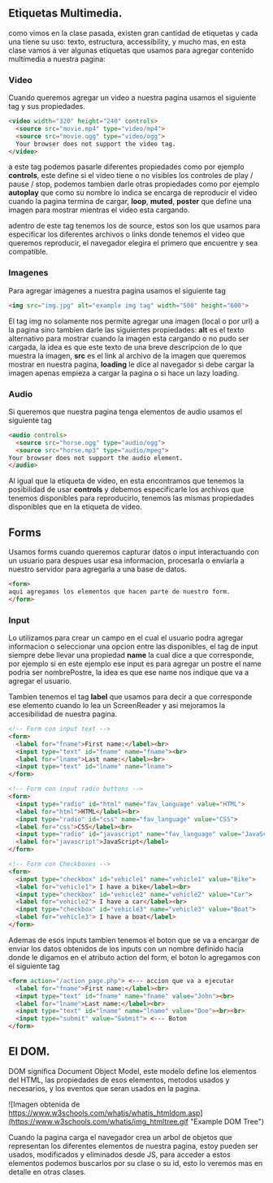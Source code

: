 ## Etiquetas Multimedia.
como vimos en la clase pasada, existen gran cantidad de etiquetas y cada una tiene su uso: texto, estructura, accessibility, y mucho mas, en esta clase vamos a ver algunas etiquetas que usamos para agregar contenido multimedia a nuestra pagina:

### Video
Cuando queremos agregar un video a nuestra pagina usamos el siguiente tag y sus propiedades.

``` html
<video width="320" height="240" controls>
  <source src="movie.mp4" type="video/mp4">
  <source src="movie.ogg" type="video/ogg">
  Your browser does not support the video tag.
</video>
```

a este tag podemos pasarle diferentes propiedades como por ejemplo **controls**, este define si el video tiene o no visibles los controles de play / pause / stop, podemos tambien darle otras propiedades como por ejemplo **autoplay** que como su nombre lo indica se encarga de reproducir el video cuando la pagina termina de cargar, **loop**, **muted**, **poster** que define una imagen para mostrar mientras el video esta cargando.

adentro de este tag tenemos los de source, estos son los que usamos para especificar los diferentes archivos o links donde tenemos el video que queremos reproducir, el navegador elegira el primero que encuentre y sea compatible.

### Imagenes
Para agregar imagenes a nuestra pagina usamos el siguiente tag

```html
<img src="img.jpg" alt="example img tag" width="500" height="600">

```
El tag img no solamente nos permite agregar una imagen (local o por url) a la pagina sino tambien darle las siguientes propiedades: **alt** es el texto alternativo para mostrar cuando la imagen esta cargando o no pudo ser cargada, la idea es que este texto de una breve descripcion de lo que muestra la imagen, **src** es el link al archivo de la imagen que queremos mostrar en nuestra pagina, **loading** le dice al navegador si debe cargar la imagen apenas empieza a cargar la pagina o si hace un lazy loading.

### Audio
Si queremos que nuestra pagina tenga elementos de audio usamos el siguiente tag

```html
<audio controls>
  <source src="horse.ogg" type="audio/ogg">
  <source src="horse.mp3" type="audio/mpeg">
Your browser does not support the audio element.
</audio>
```

Al igual que la etiqueta de video, en esta encontramos que tenemos la posibilidad de usar **controls** y debemos especificarle los archivos que tenemos disponibles para reproducirlo, tenemos las mismas propiedades disponibles que en la etiqueta de video.

## Forms
Usamos forms cuando queremos capturar datos o input interactuando con un usuario para despues usar esa informacion, procesarla o enviarla a nuestro servidor para agregarla a una base de datos.

```html
<form>
aqui agregamos los elementos que hacen parte de nuestro form.
</form>
```

### Input
Lo utilizamos para crear un campo en el cual el usuario podra agregar informacion o seleccionar una opcion entre las disponibles, el tag de input siempre debe llevar una propiedad **name** la cual dice a que corresponde, por ejemplo si en este ejemplo ese input es para agregar un postre el name podria ser nombrePostre, la idea es que ese name nos indique que va a agregar el usuario.

Tambien tenemos el tag **label** que usamos para decir a que corresponde ese elemento cuando lo lea un ScreenReader y asi mejoramos la accesibilidad de nuestra pagina.

```html
<!-- Form con input text -->
<form>
  <label for="fname">First name:</label><br>
  <input type="text" id="fname" name="fname"><br>
  <label for="lname">Last name:</label><br>
  <input type="text" id="lname" name="lname">
</form>

<!-- Form con input radio buttons -->
<form>
  <input type="radio" id="html" name="fav_language" value="HTML">
  <label for="html">HTML</label><br>
  <input type="radio" id="css" name="fav_language" value="CSS">
  <label for="css">CSS</label><br>
  <input type="radio" id="javascript" name="fav_language" value="JavaScript">
  <label for="javascript">JavaScript</label>
</form>

<!-- Form con Checkboxes -->
<form>
  <input type="checkbox" id="vehicle1" name="vehicle1" value="Bike">
  <label for="vehicle1"> I have a bike</label><br>
  <input type="checkbox" id="vehicle2" name="vehicle2" value="Car">
  <label for="vehicle2"> I have a car</label><br>
  <input type="checkbox" id="vehicle3" name="vehicle3" value="Boat">
  <label for="vehicle3"> I have a boat</label>
</form>
```

Ademas de esos inputs tambien tenemos el boton que se va a encargar de enviar los datos obtenidos de los inputs con un nombre definido hacia donde le digamos en el atributo action del form, el boton lo agregamos con el siguiente tag

```html
<form action="/action_page.php"> <--- accion que va a ejecutar
  <label for="fname">First name:</label><br>
  <input type="text" id="fname" name="fname" value="John"><br>
  <label for="lname">Last name:</label><br>
  <input type="text" id="lname" name="lname" value="Doe"><br><br>
  <input type="submit" value="Submit"> <--- Boton
</form>
```

## El DOM.
DOM significa Document Object Model, este modelo define los elementos del HTML, las propiedades de esos elementos, metodos usados y necesarios, y los eventos que seran usados en la pagina.

![Imagen obtenida de https://www.w3schools.com/whatis/whatis_htmldom.asp](https://www.w3schools.com/whatis/img_htmltree.gif "Example DOM Tree")

Cuando la pagina carga el navegador crea un arbol de objetos que representan los diferentes elementos de nuestra pagina, estoy pueden ser usados, modificados y eliminados desde JS, para acceder a estos elementos podemos buscarlos por su clase o su id, esto lo veremos mas en detalle en otras clases.



